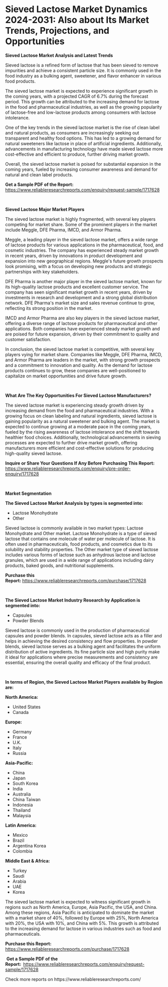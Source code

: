 <p><h1>Sieved Lactose Market Dynamics 2024-2031: Also about Its Market Trends, Projections, and Opportunities</h1></p><p><strong>Sieved Lactose Market Analysis and Latest Trends</strong></p>
<p><p>Sieved lactose is a refined form of lactose that has been sieved to remove impurities and achieve a consistent particle size. It is commonly used in the food industry as a bulking agent, sweetener, and flavor enhancer in various food products.</p><p>The sieved lactose market is expected to experience significant growth in the coming years, with a projected CAGR of 6.7% during the forecast period. This growth can be attributed to the increasing demand for lactose in the food and pharmaceutical industries, as well as the growing popularity of lactose-free and low-lactose products among consumers with lactose intolerance.</p><p>One of the key trends in the sieved lactose market is the rise of clean label and natural products, as consumers are increasingly seeking out transparent and healthy food options. This has led to a growing demand for natural sweeteners like lactose in place of artificial ingredients. Additionally, advancements in manufacturing technology have made sieved lactose more cost-effective and efficient to produce, further driving market growth.</p><p>Overall, the sieved lactose market is poised for substantial expansion in the coming years, fueled by increasing consumer awareness and demand for natural and clean label products.</p></p>
<p><strong>Get a Sample PDF of the Report:&nbsp;</strong> <a href="https://www.reliableresearchreports.com/enquiry/request-sample/1717628">https://www.reliableresearchreports.com/enquiry/request-sample/1717628</a></p>
<p>&nbsp;</p>
<p><strong>Sieved Lactose Major Market Players</strong></p>
<p><p>The sieved lactose market is highly fragmented, with several key players competing for market share. Some of the prominent players in the market include Meggle, DFE Pharma, IMCD, and Armor Pharma.</p><p>Meggle, a leading player in the sieved lactose market, offers a wide range of lactose products for various applications in the pharmaceutical, food, and cosmetic industries. The company has experienced steady market growth in recent years, driven by innovations in product development and expansion into new geographical regions. Meggle's future growth prospects look promising, with a focus on developing new products and strategic partnerships with key stakeholders.</p><p>DFE Pharma is another major player in the sieved lactose market, known for its high-quality lactose products and excellent customer service. The company has seen significant market growth in recent years, driven by investments in research and development and a strong global distribution network. DFE Pharma's market size and sales revenue continue to grow, reflecting its strong position in the market.</p><p>IMCD and Armor Pharma are also key players in the sieved lactose market, offering a diverse range of lactose products for pharmaceutical and other applications. Both companies have experienced steady market growth and are poised for future expansion, driven by their commitment to quality and customer satisfaction.</p><p>In conclusion, the sieved lactose market is competitive, with several key players vying for market share. Companies like Meggle, DFE Pharma, IMCD, and Armor Pharma are leaders in the market, with strong growth prospects and a commitment to innovation and quality. As the demand for lactose products continues to grow, these companies are well-positioned to capitalize on market opportunities and drive future growth.</p></p>
<p>&nbsp;</p>
<p><strong>What Are The Key Opportunities For Sieved Lactose Manufacturers?</strong></p>
<p><p>The sieved lactose market is experiencing steady growth driven by increasing demand from the food and pharmaceutical industries. With a growing focus on clean labeling and natural ingredients, sieved lactose is gaining popularity as a natural sweetener and bulking agent. The market is expected to continue growing at a moderate pace in the coming years, fueled by the rising awareness of lactose intolerance and the shift towards healthier food choices. Additionally, technological advancements in sieving processes are expected to further drive market growth, offering manufacturers more efficient and cost-effective solutions for producing high-quality sieved lactose.</p></p>
<p><strong>Inquire or Share Your Questions If Any Before Purchasing This Report:</strong> <a href="https://www.reliableresearchreports.com/enquiry/pre-order-enquiry/1717628">https://www.reliableresearchreports.com/enquiry/pre-order-enquiry/1717628</a></p>
<p>&nbsp;</p>
<p><strong>Market Segmentation</strong></p>
<p><strong>The Sieved Lactose Market Analysis by types is segmented into:</strong></p>
<p><ul><li>Lactose Monohydrate</li><li>Other</li></ul></p>
<p><p>Sieved lactose is commonly available in two market types: Lactose Monohydrate and Other market. Lactose Monohydrate is a type of sieved lactose that contains one molecule of water per molecule of lactose. It is often used in pharmaceuticals, food products, and cosmetics due to its solubility and stability properties. The Other market type of sieved lactose includes various forms of lactose such as anhydrous lactose and lactose granules, which are used in a wide range of applications including dairy products, baked goods, and nutritional supplements.</p></p>
<p><strong>Purchase this Report:&nbsp;</strong><a href="https://www.reliableresearchreports.com/purchase/1717628">https://www.reliableresearchreports.com/purchase/1717628</a></p>
<p>&nbsp;</p>
<p><strong>The Sieved Lactose Market Industry Research by Application is segmented into:</strong></p>
<p><ul><li>Capsules</li><li>Powder Blends</li></ul></p>
<p><p>Sieved lactose is commonly used in the production of pharmaceutical capsules and powder blends. In capsules, sieved lactose acts as a filler and helps in achieving the desired consistency and flow properties. In powder blends, sieved lactose serves as a bulking agent and facilitates the uniform distribution of active ingredients. Its fine particle size and high purity make it ideal for applications where precise measurements and consistency are essential, ensuring the overall quality and efficacy of the final product.</p></p>
<p>&nbsp;</p>
<p><strong>In terms of Region, the Sieved Lactose Market Players available by Region are:</strong></p>
<p>
    <p> <strong> North America: </strong>
        <ul>
            <li>United States</li>
            <li>Canada</li>
        </ul>
        </p> 
    <p> <strong> Europe: </strong>
        <ul>
            <li>Germany</li>
            <li>France</li>
            <li>U.K.</li>
            <li>Italy</li>
            <li>Russia</li>
        </ul>
        </p> 
    <p> <strong> Asia-Pacific: </strong>
        <ul>
            <li>China</li>
            <li>Japan</li>
            <li>South Korea</li>
            <li>India</li>
            <li>Australia</li>
            <li>China Taiwan</li>
            <li>Indonesia</li>
            <li>Thailand</li>
            <li>Malaysia</li>
        </ul>
        </p> 
    <p> <strong> Latin America: </strong>
        <ul>
            <li>Mexico</li>
            <li>Brazil</li>
            <li>Argentina Korea</li>
            <li>Colombia</li>
        </ul>
        </p> 
    <p> <strong> Middle East & Africa: </strong>
        <ul>
            <li>Turkey</li>
            <li>Saudi</li>
            <li>Arabia</li>
            <li>UAE</li>
            <li>Korea</li>
        </ul>
    </p>
    </p>
<p><p>The sieved lactose market is expected to witness significant growth in regions such as North America, Europe, Asia Pacific, the USA, and China. Among these regions, Asia Pacific is anticipated to dominate the market with a market share of 40%, followed by Europe with 25%, North America with 20%, the USA with 10%, and China with 5%. This growth is attributed to the increasing demand for lactose in various industries such as food and pharmaceuticals.</p></p>
<p><strong>Purchase this Report: </strong><a href="https://www.reliableresearchreports.com/purchase/1717628">https://www.reliableresearchreports.com/purchase/1717628</a></p>
<p>&nbsp;<strong>Get a Sample PDF of the Report:&nbsp;&nbsp;</strong><a href="https://www.reliableresearchreports.com/enquiry/request-sample/1717628">https://www.reliableresearchreports.com/enquiry/request-sample/1717628</a></p>
<p><strong></strong></p>
<p>Check more reports on https://www.reliableresearchreports.com/</p>